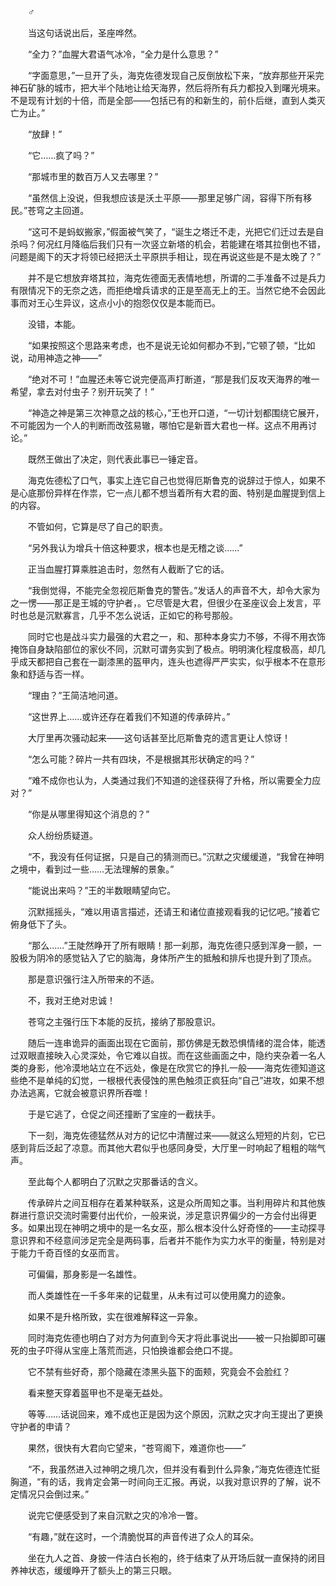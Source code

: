 　　♂

　　当这句话说出后，圣座哗然。

　　“全力？”血腥大君语气冰冷，“全力是什么意思？”

　　“字面意思，”一旦开了头，海克佐德发现自己反倒放松下来，“放弃那些开采完神石矿脉的城市，把大半个陆地让给天海界，然后将所有兵力都投入到曙光境来。不是现有计划的十倍，而是全部——包括已有的和新生的，前仆后继，直到人类灭亡为止。”

　　“放肆！”

　　“它……疯了吗？”

　　“那城市里的数百万人又去哪里？”

　　“虽然信上没说，但我想应该是沃土平原——那里足够广阔，容得下所有移民。”苍穹之主回道。

　　“这可不是蚂蚁搬家，”假面被气笑了，“诞生之塔迁不走，光把它们迁过去是自杀吗？何况红月降临后我们只有一次竖立新塔的机会，若能建在塔其拉倒也不错，问题是阁下的天才将领已经把沃土平原拱手相让，现在再说这些是不是太晚了？”

　　并不是它想放弃塔其拉，海克佐德面无表情地想，所谓的二手准备不过是兵力有限情况下的无奈之选，而拒绝增兵请求的正是至高无上的王。当然它绝不会因此事而对王心生异议，这点小小的抱怨仅仅是本能而已。

　　没错，本能。

　　“如果按照这个思路来考虑，也不是说无论如何都办不到，”它顿了顿，“比如说，动用神造之神——”

　　“绝对不可！”血腥还未等它说完便高声打断道，“那是我们反攻天海界的唯一希望，拿去对付虫子？别开玩笑了！”

　　“神造之神是第三次神意之战的核心，”王也开口道，“一切计划都围绕它展开，不可能因为一个人的判断而改弦易辙，哪怕它是新晋大君也一样。这点不用再讨论。”

　　既然王做出了决定，则代表此事已一锤定音。

　　海克佐德松了口气，事实上连它自己也觉得厄斯鲁克的说辞过于惊人，如果不是心底那份异样在作祟，它一点儿都不想当着所有大君的面、特别是血腥提到信上的内容。

　　不管如何，它算是尽了自己的职责。

　　“另外我认为增兵十倍这种要求，根本也是无稽之谈……”

　　正当血腥打算乘胜追击时，忽然有人截断了它的话。

　　“我倒觉得，不能完全忽视厄斯鲁克的警告。”发话人的声音不大，却令大家为之一愣——那正是王城的守护者，。它尽管是大君，但很少在圣座议会上发言，平时也总是沉默寡言，几乎不怎么说话，正如它的称号那般。

　　同时它也是战斗实力最强的大君之一，和、那种本身实力不够，不得不用衣饰掩饰自身缺陷部位的家伙不同，沉默可谓务实到了极点。明明演化程度极高，却几乎成天都把自己套在一副漆黑的盔甲内，连头也遮得严严实实，似乎根本不在意形象和舒适与否一样。

　　“理由？”王简洁地问道。

　　“这世界上……或许还存在着我们不知道的传承碎片。”

　　大厅里再次骚动起来——这句话甚至比厄斯鲁克的遗言更让人惊讶！

　　“怎么可能？碎片一共有四块，不是根据其形状确定的吗？”

　　“难不成你也认为，人类通过我们不知道的途径获得了升格，所以需要全力应对？”

　　“你是从哪里得知这个消息的？”

　　众人纷纷质疑道。

　　“不，我没有任何证据，只是自己的猜测而已。”沉默之灾缓缓道，“我曾在神明之境中，看到过一些……无法理解的景象。”

　　“能说出来吗？”王的半数眼睛望向它。

　　沉默摇摇头，“难以用语言描述，还请王和诸位直接观看我的记忆吧。”接着它俯身低下了头。

　　“那么……”王陡然睁开了所有眼睛！那一刹那，海克佐德只感到浑身一颤，一股极为阴冷的感觉钻入了它的脑海，身体所产生的抵触和排斥也提升到了顶点。

　　那是意识强行注入所带来的不适。

　　不，我对王绝对忠诚！

　　苍穹之主强行压下本能的反抗，接纳了那股意识。

　　随后一连串诡异的画面出现在它面前，那仿佛是无数恐惧情绪的混合体，能透过双眼直接映入心灵深处，令它难以自拔。而在这些画面之中，隐约夹杂着一名人类的身影，他冷漠地站立在不远处，像是在欣赏它的挣扎一般——海克佐德知道这些绝不是单纯的幻觉，一根根代表侵蚀的黑色触须正疯狂向“自己”进攻，如果不想办法逃离，它就会被意识界所吞噬！

　　于是它逃了，仓促之间还撞断了宝座的一截扶手。

　　下一刻，海克佐德猛然从对方的记忆中清醒过来——就这么短短的片刻，它已感到背后泛起了凉意。而其他大君似乎也感同身受，大厅里一时响起了粗粗的喘气声。

　　至此每个人都明白了沉默之灾那番话的含义。

　　传承碎片之间互相存在着某种联系，这是众所周知之事。当利用碎片和其他族群进行意识交流时需要付出代价，一般来说，涉足意识界偏少的一方会付出得更多。如果出现在神明之境中的是一名女巫，那么根本没什么好奇怪的——主动探寻意识界和不经意间涉足完全是两码事，后者并不能作为实力水平的衡量，特别是对于能力千奇百怪的女巫而言。

　　可偏偏，那身影是一名雄性。

　　而人类雄性在一千多年来的记载里，从未有过可以使用魔力的迹象。

　　如果不是升格所致，实在很难解释这一异象。

　　同时海克佐德也明白了对方为何直到今天才将此事说出——被一只抬脚即可碾死的虫子吓得从宝座上落荒而逃，只怕换谁都会绝口不提。

　　它不禁有些好奇，那个隐藏在漆黑头盔下的面颊，究竟会不会脸红？

　　看来整天穿着盔甲也不是毫无益处。

　　等等……话说回来，难不成也正是因为这个原因，沉默之灾才向王提出了更换守护者的申请？

　　果然，很快有大君向它望来，“苍穹阁下，难道你也——”

　　“不，我虽然进入过神明之境几次，但并没有看到什么异象，”海克佐德连忙挺胸道，“有的话，我肯定会第一时间向王汇报。再说，以我对意识界的了解，说不定情况只会倒过来。”

　　说完它便感受到了来自沉默之灾的冷冷一瞥。

　　“有趣，”就在这时，一个清脆悦耳的声音传进了众人的耳朵。

　　坐在九人之首、身披一件洁白长袍的，终于结束了从开场后就一直保持的闭目养神状态，缓缓睁开了额头上的第三只眼。
